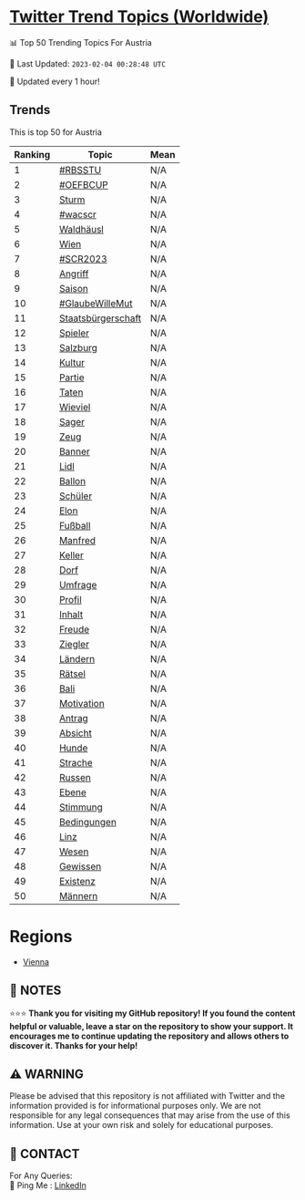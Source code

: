 [Twitter Trend Topics (Worldwide)](https://github.com/ErcinDedeoglu/Twitter-Trend-Topics)
==========


📊 Top 50 Trending Topics For Austria

📆 Last Updated: `2023-02-04 00:28:48 UTC`

🔧 Updated every 1 hour!


## Trends

This is top 50 for Austria

| Ranking | Topic | Mean |
| ------- | ------------ | ------------ |
| 1 | [#RBSSTU](http://twitter.com/search?q=%23RBSSTU) | N/A |
| 2 | [#OEFBCUP](http://twitter.com/search?q=%23OEFBCUP) | N/A |
| 3 | [Sturm](http://twitter.com/search?q=Sturm) | N/A |
| 4 | [#wacscr](http://twitter.com/search?q=%23wacscr) | N/A |
| 5 | [Waldhäusl](http://twitter.com/search?q=Waldh%c3%a4usl) | N/A |
| 6 | [Wien](http://twitter.com/search?q=Wien) | N/A |
| 7 | [#SCR2023](http://twitter.com/search?q=%23SCR2023) | N/A |
| 8 | [Angriff](http://twitter.com/search?q=Angriff) | N/A |
| 9 | [Saison](http://twitter.com/search?q=Saison) | N/A |
| 10 | [#GlaubeWilleMut](http://twitter.com/search?q=%23GlaubeWilleMut) | N/A |
| 11 | [Staatsbürgerschaft](http://twitter.com/search?q=Staatsb%c3%bcrgerschaft) | N/A |
| 12 | [Spieler](http://twitter.com/search?q=Spieler) | N/A |
| 13 | [Salzburg](http://twitter.com/search?q=Salzburg) | N/A |
| 14 | [Kultur](http://twitter.com/search?q=Kultur) | N/A |
| 15 | [Partie](http://twitter.com/search?q=Partie) | N/A |
| 16 | [Taten](http://twitter.com/search?q=Taten) | N/A |
| 17 | [Wieviel](http://twitter.com/search?q=Wieviel) | N/A |
| 18 | [Sager](http://twitter.com/search?q=Sager) | N/A |
| 19 | [Zeug](http://twitter.com/search?q=Zeug) | N/A |
| 20 | [Banner](http://twitter.com/search?q=Banner) | N/A |
| 21 | [Lidl](http://twitter.com/search?q=Lidl) | N/A |
| 22 | [Ballon](http://twitter.com/search?q=Ballon) | N/A |
| 23 | [Schüler](http://twitter.com/search?q=Sch%c3%bcler) | N/A |
| 24 | [Elon](http://twitter.com/search?q=Elon) | N/A |
| 25 | [Fußball](http://twitter.com/search?q=Fu%c3%9fball) | N/A |
| 26 | [Manfred](http://twitter.com/search?q=Manfred) | N/A |
| 27 | [Keller](http://twitter.com/search?q=Keller) | N/A |
| 28 | [Dorf](http://twitter.com/search?q=Dorf) | N/A |
| 29 | [Umfrage](http://twitter.com/search?q=Umfrage) | N/A |
| 30 | [Profil](http://twitter.com/search?q=Profil) | N/A |
| 31 | [Inhalt](http://twitter.com/search?q=Inhalt) | N/A |
| 32 | [Freude](http://twitter.com/search?q=Freude) | N/A |
| 33 | [Ziegler](http://twitter.com/search?q=Ziegler) | N/A |
| 34 | [Ländern](http://twitter.com/search?q=L%c3%a4ndern) | N/A |
| 35 | [Rätsel](http://twitter.com/search?q=R%c3%a4tsel) | N/A |
| 36 | [Bali](http://twitter.com/search?q=Bali) | N/A |
| 37 | [Motivation](http://twitter.com/search?q=Motivation) | N/A |
| 38 | [Antrag](http://twitter.com/search?q=Antrag) | N/A |
| 39 | [Absicht](http://twitter.com/search?q=Absicht) | N/A |
| 40 | [Hunde](http://twitter.com/search?q=Hunde) | N/A |
| 41 | [Strache](http://twitter.com/search?q=Strache) | N/A |
| 42 | [Russen](http://twitter.com/search?q=Russen) | N/A |
| 43 | [Ebene](http://twitter.com/search?q=Ebene) | N/A |
| 44 | [Stimmung](http://twitter.com/search?q=Stimmung) | N/A |
| 45 | [Bedingungen](http://twitter.com/search?q=Bedingungen) | N/A |
| 46 | [Linz](http://twitter.com/search?q=Linz) | N/A |
| 47 | [Wesen](http://twitter.com/search?q=Wesen) | N/A |
| 48 | [Gewissen](http://twitter.com/search?q=Gewissen) | N/A |
| 49 | [Existenz](http://twitter.com/search?q=Existenz) | N/A |
| 50 | [Männern](http://twitter.com/search?q=M%c3%a4nnern) | N/A |



# Regions

* [Vienna](</Austria/Vienna.md>)



## 📝 NOTES

⭐⭐⭐ **Thank you for visiting my GitHub repository! If you found the content helpful or valuable, leave a star on the repository to show your support. It encourages me to continue updating the repository and allows others to discover it. Thanks for your help!**


## ⚠️ WARNING

Please be advised that this repository is not affiliated with Twitter and the information provided is for informational purposes only. We are not responsible for any legal consequences that may arise from the use of this information. Use at your own risk and solely for educational purposes.


## 📨 CONTACT

 For Any Queries:  
            🏓 Ping Me : [LinkedIn](https://www.linkedin.com/in/ercindedeoglu/)
